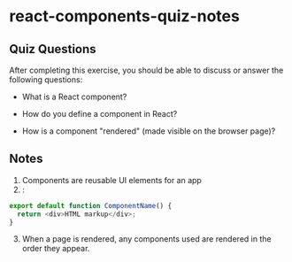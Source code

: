 # react-components-quiz-notes

## Quiz Questions

After completing this exercise, you should be able to discuss or answer the following questions:

- What is a React component?

- How do you define a component in React?

- How is a component "rendered" (made visible on the browser page)?

## Notes

1. Components are reusable UI elements for an app
2. :

```javascript
export default function ComponentName() {
  return <div>HTML markup</div>;
}
```

3. When a page is rendered, any components used are rendered in the order they appear.
